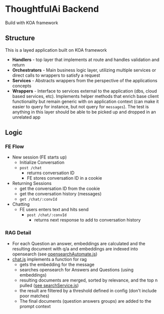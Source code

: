 # ThoughtfulAi Backend
Build with KOA framework

## Structure
This is a layed application built on KOA framework
* **Handlers** - top layer that implements at route and handles validation and return
* **Orchestrators** - Main business logic layer, utilizing multiple services or direct calls to wrappers to satisfy a request
* **Services** - Abstracts wrappers from the perspective of the applications concepts
* **Wrappers** - Interface to services external to the application (dbs, cloud based services, etc). Implements helper methods that enrich base client functionality but remain generic with on application context (can make it easier to query for instance, but not query for `messages`). The test is anything in this layer should be able to be picked up and dropped in an unrelated app

## Logic
### FE Flow
* New session (FE starts up)
  * Initialize Conversation
  * `post /chat`
    * returns conversation ID
    * FE stores conversation ID in a cookie
* Returning Sessions
  * get the conversation ID from the cookie
  * get the conversation history (messages)
  * `get /chat/:convId`
* Chatting
  * FE users enters text and hits send
    * `post /chat/:convId`
      * returns next response to add to conversation history

### RAG Detail
* For each Question an answer, embeddings are calculated and the resulting document with q/a and embeddings are indexed into opensearch (see [opensearchAutomate.js](https://github.com/joshuapage77/ThougghtfulAgent/blob/5d91b49634ddcc7e0003d1f4064a5d0ce8004981/api/src/utils/scripts/opensearchAutomate.js))
* [chat.js](https://github.com/joshuapage77/ThougghtfulAgent/blob/5d91b49634ddcc7e0003d1f4064a5d0ce8004981/api/src/orchestrators/chat.js) implements a function for rag
  * gets the embedding for the message
  * searches opensearch for Answers and Questions (using embeddings)
  * resulting documents are merged, sorted by relevance, and the top n pulled ([see searchService.js](https://github.com/joshuapage77/ThougghtfulAgent/blob/5d91b49634ddcc7e0003d1f4064a5d0ce8004981/api/src/services/searchService.js))
  * the result are filtered by a threshold defined in config (don't include poor matches)
  * The final documents (question answers groups) are added to the prompt context
